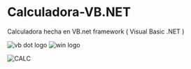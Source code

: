 # Calculadora-VB.NET
Calculadora hecha en VB.net framework ( Visual Basic .NET )

![vb dot logo](https://img.shields.io/badge/.NET-5C2D91?style=for-the-badge&logo=.net&logoColor=white)
![win logo](https://img.shields.io/badge/Windows-0078D6?style=for-the-badge&logo=windows&logoColor=white)

  ![CALC](/asses/{Calculadora1}.{png})
